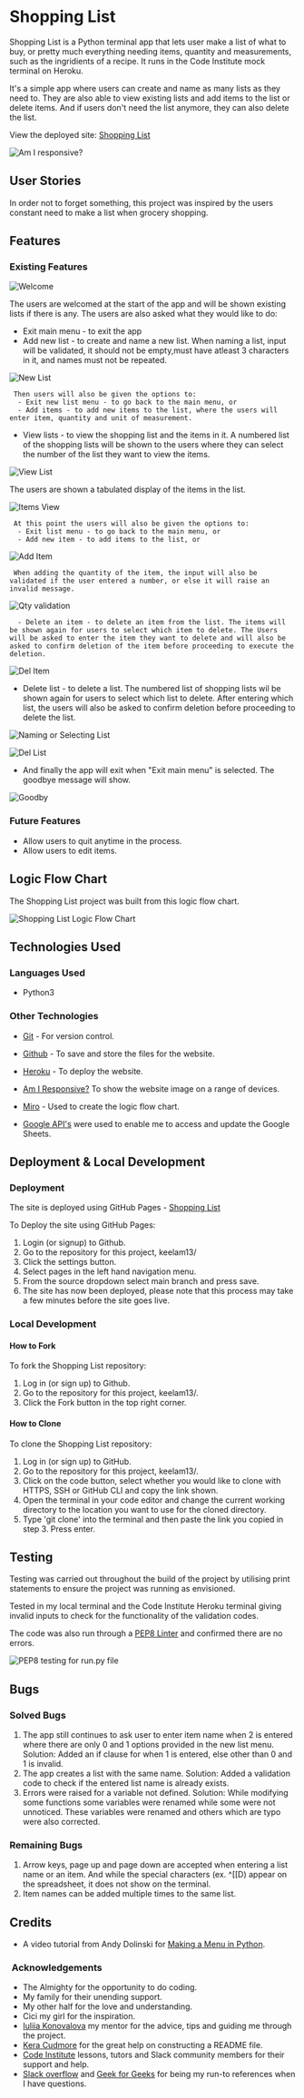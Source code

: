 # Shopping List

Shopping List is a Python terminal app that lets user make a list of what to buy, or pretty much everything needing items, quantity and measurements, such as the ingridients of a recipe. It runs in the Code Institute mock terminal on Heroku.

It's a simple app where users can create and name as many lists as they need to. They are also able to view existing lists and add items to the list or delete items. And if users don't need the list anymore, they can also delete the list.

View the deployed site: [Shopping List](https://what-to-buy-9270a4324841.herokuapp.com/)

![Am I responsive?](documentation/amiresponsive.png)

## User Stories

In order not to forget something, this project was inspired by the users constant need to make a list when grocery shopping.

## Features

### Existing Features

![Welcome](documentation/welcome-message.png)

The users are welcomed at the start of the app and will be shown existing lists if there is any. The users are also asked what they would like to do:
 * Exit main menu - to exit the app
 * Add new list - to create and name a new list. When naming a list, input will be validated, it should not be empty,must have atleast 3 characters in it, and names must not be repeated.

![New List](documentation/input-validation-list.png)

     Then users will also be given the options to:
      - Exit new list menu - to go back to the main menu, or
      - Add items - to add new items to the list, where the users will enter item, quantity and unit of measurement.
 * View lists - to view the shopping list and the items in it. A numbered list of the shopping lists will be shown to the users where they can select the number of the list they want to view the items. 

![View List](documentation/list-view.png)

 The users are shown a tabulated display of the items in the list. 

![Items View](documentation/items-view.png)

     At this point the users will also be given the options to:
      - Exit list menu - to go back to the main menu, or
      - Add new item - to add items to the list, or

![Add Item](documentation/add-item-successful.png)

     When adding the quantity of the item, the input will also be validated if the user entered a number, or else it will raise an invalid message.

![Qty validation](documentation/input-validation-qty.png)

      - Delete an item - to delete an item from the list. The items will be shown again for users to select which item to delete. The Users will be asked to enter the item they want to delete and will also be asked to confirm deletion of the item before proceeding to execute the deletion.

![Del Item](documentation/delete-successful.png)

 * Delete list - to delete a list. The numbered list of shopping lists wil be shown again for users to select which list to delete. After entering which list, the users will also be asked to confirm deletion before proceeding to delete the list.

![Naming or Selecting List](documentation/input-validation-list-del.png)

![Del List](documentation/delete-successful-list.png)

* And finally the app will exit when "Exit main menu" is selected. The goodbye message will show.

![Goodby](documentation/goodbe-message.png)


### Future Features
* Allow users to quit anytime in the process.
* Allow users to edit items.

## Logic Flow Chart

The Shopping List project was built from this logic flow chart.

![Shopping List Logic Flow Chart](documentation/logic_flow_chart.png)


## Technologies Used

### Languages Used

* Python3

### Other Technologies

* [Git](https://git-scm.com/) - For version control.

* [Github](https://github.com/) - To save and store the files for the website.

* [Heroku](https://heroku.com) - To deploy the website.

* [Am I Responsive?](https://ui.dev/amiresponsive) To show the website image on a range of devices.

* [Miro](https://miro.com) - Used to create the logic flow chart.

* [Google API's](https://developers.google.com/sheets/api) were used to enable me to access and update the Google Sheets.


## Deployment & Local Development

### Deployment

The site is deployed using GitHub Pages - [Shopping List](https://keelam13.github.io/)

To Deploy the site using GitHub Pages:
1. Login (or signup) to Github.
2. Go to the repository for this project, keelam13/
3. Click the settings button.
4. Select pages in the left hand navigation menu.
5. From the source dropdown select main branch and press save.
6. The site has now been deployed, please note that this process may take a few minutes before the site goes live.

### Local Development

#### How to Fork

To fork the Shopping List repository:

1. Log in (or sign up) to Github.
2. Go to the repository for this project, keelam13/.
3. Click the Fork button in the top right corner.

#### How to Clone

To clone the Shopping List repository:

1. Log in (or sign up) to GitHub.
2. Go to the repository for this project, keelam13/.
3. Click on the code button, select whether you would like to clone with HTTPS, SSH or GitHub CLI and copy the link shown.
4. Open the terminal in your code editor and change the current working directory to the location you want to use for the cloned directory.
5. Type 'git clone' into the terminal and then paste the link you copied in step 3. Press enter.


## Testing

Testing was carried out throughout the build of the project by utilising print statements to ensure the project was running as envisioned.

Tested in my local terminal and the Code Institute Heroku terminal giving invalid inputs to check for the functionality of the validation codes. 

The code was also run through a [PEP8 Linter](https://pep8ci.herokuapp.com/) and confirmed there are no errors.

![PEP8 testing for run.py file](documentation/pep8-validation.png)


## Bugs

### Solved Bugs

1. The app still continues to ask user to enter item name when 2 is entered  where there are only 0 and 1 options provided in the new list menu.
     Solution: Added an if clause for when 1 is entered, else other than 0 and 1 is invalid.
2. The app creates a list with the same name.
     Solution: Added a validation code to check if the entered list name is already exists.
3. Errors were raised for a variable not defined.
     Solution: While modifying some functions some variables were renamed while some were not unnoticed. These variables were renamed and others which are typo were also corrected.

### Remaining Bugs

1. Arrow keys, page up and page down are accepted when entering a list name or an item. And while the special characters (ex. ^[[D) appear on the spreadsheet, it does not show on the terminal.
2. Item names can be added multiple times to the same list. 
 

## Credits

* A video tutorial from Andy Dolinski for [Making a Menu in Python](https://www.youtube.com/watch?v=63nw00JqHo0).

###  Acknowledgements

- The Almighty for the opportunity to do coding.
- My family for their unending support.
- My other half for the love and understanding.
- Cici my girl for the inspiration.
- [Iuliia Konovalova](https://github.com/IuliiaKonovalova) my mentor for the advice, tips and guiding me through the project.
- [Kera Cudmore](https://github.com/kera-cudmore) for the great help on constructing a README file.
- [Code Institute](https://codeinstitute.net/) lessons, tutors and Slack community members for their support and help.
- [Slack overflow](https://stackoverflow.com/) and [Geek for Geeks](https://www.geeksforgeeks.org/) for being my run-to references when I have questions. 